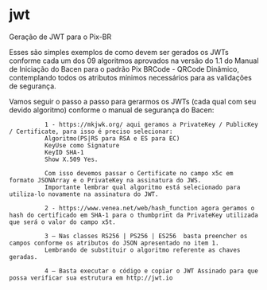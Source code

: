 # jwt
Geração de JWT para o Pix-BR

Esses são simples exemplos de como devem ser gerados os JWTs conforme cada um dos 09 algoritmos aprovados na versão do 1.1 do Manual de Iniciação do Bacen para o padrão Pix BRCode - QRCode Dinâmico, contemplando todos os atributos mínimos necessários para as validações de segurança.

Vamos seguir o passo a passo para gerarmos os JWTs (cada qual com seu devido algoritmo) conforme o manual de segurança do Bacen:

              1 - https://mkjwk.org/ aqui geramos a PrivateKey / PublicKey / Certificate, para isso é preciso selecionar:
              Algoritmo(PS|RS para RSA e ES para EC)
              KeyUse como Signature
              KeyID SHA-1
              Show X.509 Yes. 
              
              Com isso devemos passar o Certificate no campo x5c em formato JSONArray e o PrivateKey na assinatura do JWS.
              Importante lembrar qual algoritmo está selecionado para utiliza-lo novamente na assinatura do JWT.

              2 - https://www.venea.net/web/hash_function agora geramos o hash do certificado em SHA-1 para o thumbprint da PrivateKey utilizada que será o valor do campo x5t.

              3 – Nas classes RS256 | PS256 | ES256  basta preencher os campos conforme os atributos do JSON apresentado no item 1.
              Lembrando de substituir o algoritmo referente as chaves geradas.

              4 – Basta executar o código e copiar o JWT Assinado para que possa verificar sua estrutura em http://jwt.io  
